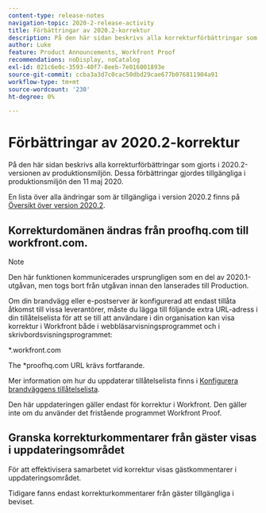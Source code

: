 ```yaml
---
content-type: release-notes
navigation-topic: 2020-2-release-activity
title: Förbättringar av 2020.2-korrektur
description: På den här sidan beskrivs alla korrekturförbättringar som gjorts i 2020.2-versionen av produktionsmiljön. Dessa förbättringar gjordes tillgängliga i produktionsmiljön den 11 maj 2020.
author: Luke
feature: Product Announcements, Workfront Proof
recommendations: noDisplay, noCatalog
exl-id: 021c6e0c-3593-40f7-8eeb-7e016001893e
source-git-commit: ccba3a3d7c0cac50dbd29cae677b076811904a91
workflow-type: tm+mt
source-wordcount: '230'
ht-degree: 0%

---
```


# Förbättringar av 2020.2-korrektur

På den här sidan beskrivs alla korrekturförbättringar som gjorts i 2020.2-versionen av produktionsmiljön. Dessa förbättringar gjordes tillgängliga i produktionsmiljön den 11 maj 2020.

En lista över alla ändringar som är tillgängliga i version 2020.2 finns på [Översikt över version 2020.2](../../../product-announcements/product-releases/2020.2.-release-activity/2020.2-release-overview.md).

## Korrekturdomänen ändras från proofhq.com till workfront.com.

>[!NOTE]
>
>Den här funktionen kommunicerades ursprungligen som en del av 2020.1-utgåvan, men togs bort från utgåvan innan den lanserades till Production.

Om din brandvägg eller e-postserver är konfigurerad att endast tillåta åtkomst till vissa leverantörer, måste du lägga till följande extra URL-adress i din tillåtelselista för att se till att användare i din organisation kan visa korrektur i Workfront både i webbläsarvisningsprogrammet och i skrivbordsvisningsprogrammet:

&#42;.workfront.com

The &#42;proofhq.com URL krävs fortfarande.

Mer information om hur du uppdaterar tillåtelselista finns i [Konfigurera brandväggens tillåtelselista](../../../administration-and-setup/get-started-wf-administration/configure-your-firewall.md).

Den här uppdateringen gäller endast för korrektur i Workfront. Den gäller inte om du använder det fristående programmet Workfront Proof.

## Granska korrekturkommentarer från gäster visas i uppdateringsområdet

För att effektivisera samarbetet vid korrektur visas gästkommentarer i uppdateringsområdet.

Tidigare fanns endast korrekturkommentarer från gäster tillgängliga i beviset.
